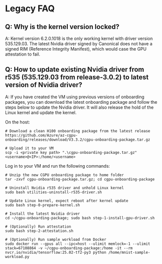 # Legacy FAQ

## Q: Why is the kernel version locked?

A: Kernel version 6.2.0.1018 is the only working kernel with driver version 535.129.03. The latest Nvidia driver signed by Canonical does not have a signed RIM (Reference Integrity Manifest), which would case the GPU attestation to fail.


## Q: How to update existing Nvidia driver from r535 (535.129.03 from release-3.0.2) to latest version of Nvidia driver?

A: If you have created the VM using previous versions of onboarding packages, you can download the latest onboarding package and follow the steps below to update the Nvidia driver. It will also release the hold of the Linux kernel and update the kernel.

On the host:
```
# Download a clean H100 onboarding package from the latest release
https://github.com/Azure/az-cgpu-onboarding/releases/download/V3.3.2/cgpu-onboarding-package.tar.gz
 
# Upload it to your VM
scp -i <private key path> ".\cgpu-onboarding-package.tar.gz" <username>@<IP>:/home/<username>
```

Log in to your VM and run the following commands:
```
# Unzip the new CGPU onboarding package to home folder
tar -zxvf cgpu-onboarding-package.tar.gz; cd cgpu-onboarding-package

# Uninstall Nvidia r535 driver and unhold Linux kernel
sudo bash utilities-uninstall-r535-driver.sh

# Update Linux kernel, expect reboot after kernel update
sudo bash step-0-prepare-kernel.sh

# Install the latest Nvidia driver
cd ~/cgpu-onboarding-package; sudo bash step-1-install-gpu-driver.sh

# (Optionally) Run attestation
sudo bash step-2-attestation.sh

# (Optionally) Run sample workload from Docker
sudo docker run --gpus all --ipc=host --ulimit memlock=-1 --ulimit stack=67108864 -v ~/cgpu-onboarding-package:/home -it --rm nvcr.io/nvidia/tensorflow:25.02-tf2-py3 python /home/mnist-sample-workload.py
```
